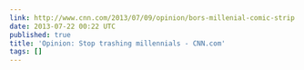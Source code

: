 ```yaml
---
link: http://www.cnn.com/2013/07/09/opinion/bors-millenial-comic-strip
date: 2013-07-22 00:22 UTC
published: true
title: 'Opinion: Stop trashing millennials - CNN.com'
tags: []
---
```



